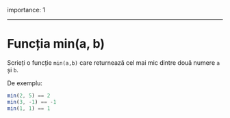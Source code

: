 importance: 1

---

# Funcția min(a, b)

Scrieți o funcție `min(a,b)` care returnează cel mai mic dintre două numere `a` și `b`.

De exemplu:

```js
min(2, 5) == 2
min(3, -1) == -1
min(1, 1) == 1
```

